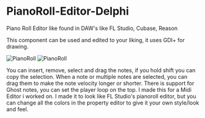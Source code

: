 # PianoRoll-Editor-Delphi
Piano Roll Editor like found in DAW's like FL Studio, Cubase, Reason

This component can be used and edited to your liking, it uses GDI+ for drawing.

![PianoRoll](https://erdesigns.eu/images/pianoroll_1.png)
![PianoRoll](https://erdesigns.eu/images/pianoroll_2.png)

You can insert, remove, select and drag the notes, if you hold shift you can copy the selection. When a note or multiple notes are selected, you can drag them to make the note velocity longer or shorter. There is support for Ghost notes, you can set the player loop on the top. I made this for a Midi Editor i worked on.
I made it to look like FL Studio's pianoroll editor, but you can change all the colors in the property editor to give it your own style/look and feel.
